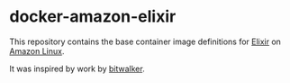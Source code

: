 # docker-amazon-elixir
This repository contains the base container image definitions for
[Elixir](https://hub.docker.com/_/elixir) on [Amazon Linux](https://hub.docker.com/_/amazonlinux/).

It was inspired by work by [bitwalker](https://hub.docker.com/r/bitwalker/centos7-elixir).
